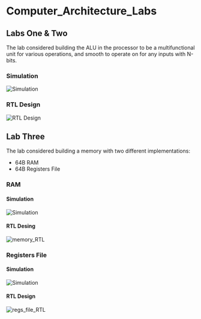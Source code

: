 # Computer_Architecture_Labs

## Labs One & Two

The lab considered building the ALU in the processor to be a multifunctional unit for various operations, and smooth to operate on for any inputs with N-bits.

### Simulation

![Simulation](https://github.com/user-attachments/assets/f2b1a994-aa8f-4d5a-913b-3f5ed4db6690)

### RTL Design

![RTL Design](https://github.com/user-attachments/assets/f434c4b4-0796-42c6-a1c2-d7d93d2a8418)

## Lab Three

The lab considered building a memory with two different implementations:

- 64B RAM
- 64B Registers File

### RAM

#### Simulation

![Simulation](https://github.com/user-attachments/assets/47bd243c-1e55-4cf8-8816-3752bec89a21)

#### RTL Desing

![memory_RTL](https://github.com/user-attachments/assets/f9e4a867-08bf-424e-ba7c-a2120bb7238a)

### Registers File

#### Simulation

![Simulation](https://github.com/user-attachments/assets/9191cbbf-0046-47bb-b7ac-7fdb591b18be)

#### RTL Design

![regs_file_RTL](https://github.com/user-attachments/assets/35f7e826-e713-4dee-9774-e891e9acb665)
